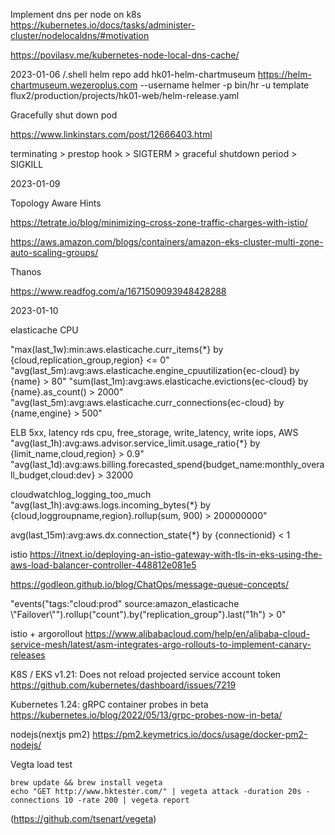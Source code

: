 Implement dns per node on k8s
https://kubernetes.io/docs/tasks/administer-cluster/nodelocaldns/#motivation

https://povilasv.me/kubernetes-node-local-dns-cache/

2023-01-06
/.shell
helm repo add hk01-helm-chartmuseum https://helm-chartmuseum.wezeroplus.com --username helmer -p
bin/hr -u template flux2/production/projects/hk01-web/helm-release.yaml

Gracefully shut down pod

https://www.linkinstars.com/post/12666403.html

terminating > prestop hook > SIGTERM > graceful shutdown period > SIGKILL

2023-01-09

Topology Aware Hints

https://tetrate.io/blog/minimizing-cross-zone-traffic-charges-with-istio/

https://aws.amazon.com/blogs/containers/amazon-eks-cluster-multi-zone-auto-scaling-groups/

Thanos

https://www.readfog.com/a/1671509093948428288

2023-01-10

elasticache CPU

"max(last_1w):min:aws.elasticache.curr_items{*} by {cloud,replication_group,region} <= 0"
"avg(last_5m):avg:aws.elasticache.engine_cpuutilization{ec-cloud} by {name} > 80"
"sum(last_1m):avg:aws.elasticache.evictions{ec-cloud} by {name}.as_count() > 2000"
"avg(last_5m):avg:aws.elasticache.curr_connections{ec-cloud} by {name,engine} > 500"


ELB 5xx, latency
rds cpu, free_storage, write_latency, write iops, 
AWS 
"avg(last_1h):avg:aws.advisor.service_limit.usage_ratio{*} by {limit_name,cloud,region} > 0.9"
"avg(last_1d):avg:aws.billing.forecasted_spend{budget_name:monthly_overall_budget,cloud:dev} > 32000

cloudwatchlog_logging_too_much
"avg(last_1h):avg:aws.logs.incoming_bytes{*} by {cloud,loggroupname,region}.rollup(sum, 900) > 200000000"

avg(last_15m):avg:aws.dx.connection_state{*} by {connectionid} < 1



istio
https://itnext.io/deploying-an-istio-gateway-with-tls-in-eks-using-the-aws-load-balancer-controller-448812e081e5


https://godleon.github.io/blog/ChatOps/message-queue-concepts/

"events(\"tags:\"cloud:prod\" source:amazon_elasticache \\\"Failover\\\"\").rollup(\"count\").by(\"replication_group\").last(\"1h\") > 0"

istio + argorollout
https://www.alibabacloud.com/help/en/alibaba-cloud-service-mesh/latest/asm-integrates-argo-rollouts-to-implement-canary-releases

K8S / EKS v1.21: Does not reload projected service account token
https://github.com/kubernetes/dashboard/issues/7219


Kubernetes 1.24: gRPC container probes in beta
https://kubernetes.io/blog/2022/05/13/grpc-probes-now-in-beta/


nodejs(nextjs pm2)
https://pm2.keymetrics.io/docs/usage/docker-pm2-nodejs/

Vegta load test
```
brew update && brew install vegeta
echo "GET http://www.hktester.com/" | vegeta attack -duration 20s -connections 10 -rate 200 | vegeta report
```
(https://github.com/tsenart/vegeta)
